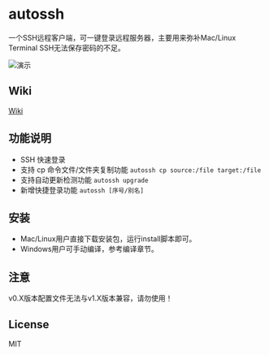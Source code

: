 # autossh

一个SSH远程客户端，可一键登录远程服务器，主要用来弥补Mac/Linux Terminal SSH无法保存密码的不足。

![演示](https://raw.githubusercontent.com/islenbo/autossh/8456ea1e8cb82541018a4133227a257c70199e40/docs/images/ezgif-5-42b5117192fc.gif)

## Wiki
[Wiki](https://github.com/islenbo/autossh/wiki)

## 功能说明
- SSH 快速登录
- 支持 cp 命令文件/文件夹复制功能 `autossh cp source:/file target:/file`
- 支持自动更新检测功能 `autossh upgrade`
- 新增快捷登录功能 `autossh [序号/别名]`

## 安装
- Mac/Linux用户直接下载安装包，运行install脚本即可。
- Windows用户可手动编译，参考编译章节。

## 注意
v0.X版本配置文件无法与v1.X版本兼容，请勿使用！

## License
MIT
